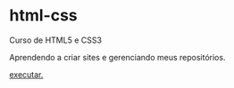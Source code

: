# html-css
 Curso de HTML5 e CSS3

Aprendendo a criar sites e gerenciando meus repositórios.

<a href="https://marcosviniciuscolares.github.io/html-css/exercicios/ex001/index.html"> executar.